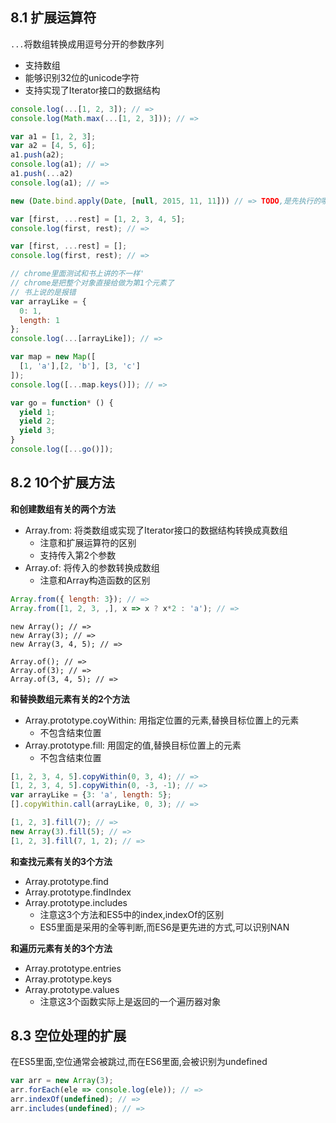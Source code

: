 ## 8.1 扩展运算符
`...`将数组转换成用逗号分开的参数序列
- 支持数组
- 能够识别32位的unicode字符
- 支持实现了Iterator接口的数据结构
```javascript
console.log(...[1, 2, 3]); // =>
console.log(Math.max(...[1, 2, 3])); // =>

var a1 = [1, 2, 3];
var a2 = [4, 5, 6];
a1.push(a2);
console.log(a1); // =>
a1.push(...a2)
console.log(a1); // =>

new (Date.bind.apply(Date, [null, 2015, 11, 11])) // => TODO,是先执行的哪个方法,括号里最后生成的是什么样的代码
```
```javascript
var [first, ...rest] = [1, 2, 3, 4, 5];
console.log(first, rest); // =>

var [first, ...rest] = [];
console.log(first, rest); // =>
```
```javascript
// chrome里面测试和书上讲的不一样'
// chrome是把整个对象直接给做为第1个元素了
// 书上说的是报错
var arrayLike = {
  0: 1,
  length: 1
};
console.log(...[arrayLike]); // => 

var map = new Map([
  [1, 'a'],[2, 'b'], [3, 'c']
]);
console.log([...map.keys()]); // =>

var go = function* () {
  yield 1;
  yield 2;
  yield 3;
}
console.log([...go()]);
```

## 8.2 10个扩展方法
**和创建数组有关的两个方法**
- Array.from: 将类数组或实现了Iterator接口的数据结构转换成真数组
  - 注意和扩展运算符的区别
  - 支持传入第2个参数
- Array.of: 将传入的参数转换成数组
  - 注意和Array构造函数的区别
```javascript
Array.from({ length: 3}); // =>
Array.from([1, 2, 3, ,], x => x ? x*2 : 'a'); // =>
```
```
new Array(); // =>
new Array(3); // =>
new Array(3, 4, 5); // =>

Array.of(); // =>
Array.of(3); // =>
Array.of(3, 4, 5); // =>
```

**和替换数组元素有关的2个方法**
- Array.prototype.coyWithin: 用指定位置的元素,替换目标位置上的元素
  - 不包含结束位置
- Array.prototype.fill: 用固定的值,替换目标位置上的元素
  - 不包含结束位置
```javascript
[1, 2, 3, 4, 5].copyWithin(0, 3, 4); // =>
[1, 2, 3, 4, 5].copyWithin(0, -3, -1); // =>
var arrayLike = {3: 'a', length: 5};
[].copyWithin.call(arrayLike, 0, 3); // =>
```
```javascript
[1, 2, 3].fill(7); // =>
new Array(3).fill(5); // =>
[1, 2, 3].fill(7, 1, 2); // =>
```

**和查找元素有关的3个方法**
- Array.prototype.find
- Array.prototype.findIndex
- Array.prototype.includes
  - 注意这3个方法和ES5中的index,indexOf的区别
  - ES5里面是采用的全等判断,而ES6是更先进的方式,可以识别NAN

**和遍历元素有关的3个方法**
- Array.prototype.entries
- Array.prototype.keys
- Array.prototype.values
  - 注意这3个函数实际上是返回的一个遍历器对象
  
## 8.3 空位处理的扩展
在ES5里面,空位通常会被跳过,而在ES6里面,会被识别为undefined
```javascript
var arr = new Array(3);
arr.forEach(ele => console.log(ele)); // =>
arr.indexOf(undefined); // =>
arr.includes(undefined); // =>
```